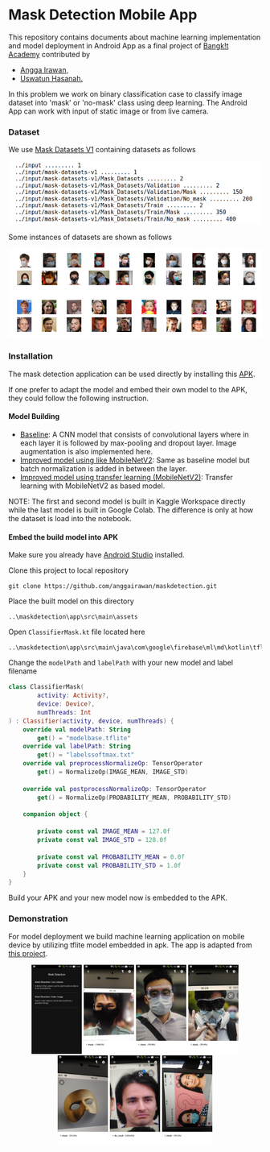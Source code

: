 # Mask Detection Mobile App
  
This repository contains documents about machine learning implementation and model deployment in Android App as a final project of <a href='https://events.withgoogle.com/bangkit/'>Bangk!t Academy</a> contributed by
* [Angga Irawan,](https://github.com/anggairawan/)
* [Uswatun Hasanah.](https://github.com/hass-4n)

In this problem we work on binary classification case to classify image dataset into 'mask' or 'no-mask' class using deep learning. The Android App can work with input of static image or from live camera.  

### Dataset
We use [Mask Datasets V1](https://www.kaggle.com/ahmetfurkandemr/mask-datasets-v1/) containing datasets as follows
<p align="center"> <img src="https://github.com/anggairawan/maskdetection/blob/master/image/Screenshot%20from%202020-06-19%2016-49-15.png" alt="compositions" width="750"/> </p>

Some instances of datasets are shown as follows
<p align='center'> <img src = https://github.com/anggairawan/maskdetection/blob/master/image/Screenshot%20from%202020-06-18%2002-48-45.png width="750" alt="samples"> </p>

### Installation
The mask detection application can be used directly by installing this [APK](https://drive.google.com/drive/folders/1pwV0ALEyfCkVWgJ5fbQgEOKqmj6uroCf).

If one prefer to adapt the model and embed their own model to the APK, they could follow the following instruction.

#### Model Building
* [Baseline](https://github.com/anggairawan/maskdetection/blob/master/model/notebook/001-003-mask-baseline%20f.ipynb): A CNN model that consists of convolutional layers where in each layer it is followed by max-pooling and dropout layer. Image augmentation is also implemented here.  
* [Improved model using like MobileNetV2](https://github.com/anggairawan/maskdetection/blob/master/model/notebook/001.006%20mask-normed.ipynb): Same as baseline model but batch normalization is added in between the layer. 
* [Improved model using transfer learning (MobileNetV2)](https://github.com/anggairawan/maskdetection/blob/master/model/notebook/MaskV1_Improved2.ipynb): Transfer learning with MobileNetV2 as based model.  

NOTE: The first and second model is built in Kaggle Workspace directly while the last model is built in Google Colab. The difference is only at how the dataset is load into the notebook.

#### Embed the build model into APK

Make sure you already have [Android Studio](https://developer.android.com/studio) installed.

Clone this project to local repository

```
git clone https://github.com/anggairawan/maskdetection.git
```

Place the built model on this directory
```
..\maskdetection\app\src\main\assets
```

Open `ClassifierMask.kt` file located here

```
..\maskdetection\app\src\main\java\com\google\firebase\ml\md\kotlin\tflite\ClassifierMask.kt
```

Change the `modelPath` and `labelPath` with your new  model and label filename

```kotlin
class ClassifierMask(
        activity: Activity?,
        device: Device?,
        numThreads: Int
) : Classifier(activity, device, numThreads) {
    override val modelPath: String
        get() = "modelbase.tflite"
    override val labelPath: String
        get() = "labelssoftmax.txt"
    override val preprocessNormalizeOp: TensorOperator
        get() = NormalizeOp(IMAGE_MEAN, IMAGE_STD)

    override val postprocessNormalizeOp: TensorOperator
        get() = NormalizeOp(PROBABILITY_MEAN, PROBABILITY_STD)

    companion object {

        private const val IMAGE_MEAN = 127.0f
        private const val IMAGE_STD = 128.0f

        private const val PROBABILITY_MEAN = 0.0f
        private const val PROBABILITY_STD = 1.0f
    }
}
```

Build your APK and your new model now is embedded to the APK.


### Demonstration
For model deployment we build machine learning application on mobile device by utilizing tflite model embedded in apk. 
The app is adapted from [this project](https://github.com/esafirm/bangkit-image-classifier-example).

<p align="center"> 
<img src='https://github.com/anggairawan/maskdetection/blob/master/image/WhatsApp%20Image%202020-06-19%20at%2016.35.59(4).jpeg' width="100">
<img src='https://github.com/anggairawan/maskdetection/blob/master/image/WhatsApp%20Image%202020-06-19%20at%2016.35.58(3).jpeg' width="100">
<img src='https://github.com/anggairawan/maskdetection/blob/master/image/WhatsApp%20Image%202020-06-19%20at%2016.35.59(1).jpeg' width="100">
<img src='https://github.com/anggairawan/maskdetection/blob/master/image/WhatsApp%20Image%202020-06-19%20at%2016.35.59(2).jpeg' width="100">
<img src='https://github.com/anggairawan/maskdetection/blob/master/image/WhatsApp%20Image%202020-06-19%20at%2016.35.58(1).jpeg' width="100">
<img src='https://github.com/anggairawan/maskdetection/blob/master/image/WhatsApp%20Image%202020-06-19%20at%2016.35.58.jpeg' width="100">
<img src='https://github.com/anggairawan/maskdetection/blob/master/image/WhatsApp%20Image%202020-06-19%20at%2016.35.58(2).jpeg' width="100">
</p>
